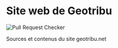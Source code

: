 # Site web de Geotribu

![Pull Request Checker](https://github.com/geotribu/website/workflows/Pull%20Request%20Checker/badge.svg)

Sources et contenus du site geotribu.net

